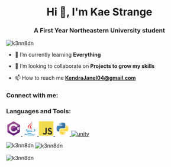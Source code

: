 <h1 align="center">Hi 👋, I'm Kae Strange</h1>
<h3 align="center">A First Year Northeastern University student</h3>

<p align="left"> <img src="https://komarev.com/ghpvc/?username=k3nn8dn&label=Profile%20views&color=0e75b6&style=flat" alt="k3nn8dn" /> </p>

- 🌱 I’m currently learning **Everything**

- 👯 I’m looking to collaborate on **Projects to grow my skills**

- 📫 How to reach me **KendraJanel04@gmail.com**

<h3 align="left">Connect with me:</h3>
<p align="left">
</p>

<h3 align="left">Languages and Tools:</h3>
<p align="left"> <a href="https://www.w3schools.com/cs/" target="_blank" rel="noreferrer"> <img src="https://raw.githubusercontent.com/devicons/devicon/master/icons/csharp/csharp-original.svg" alt="csharp" width="40" height="40"/> </a> <a href="https://www.java.com" target="_blank" rel="noreferrer"> <img src="https://raw.githubusercontent.com/devicons/devicon/master/icons/java/java-original.svg" alt="java" width="40" height="40"/> </a> <a href="https://developer.mozilla.org/en-US/docs/Web/JavaScript" target="_blank" rel="noreferrer"> <img src="https://raw.githubusercontent.com/devicons/devicon/master/icons/javascript/javascript-original.svg" alt="javascript" width="40" height="40"/> </a> <a href="https://www.python.org" target="_blank" rel="noreferrer"> <img src="https://raw.githubusercontent.com/devicons/devicon/master/icons/python/python-original.svg" alt="python" width="40" height="40"/> </a> <a href="https://unity.com/" target="_blank" rel="noreferrer"> <img src="https://www.vectorlogo.zone/logos/unity3d/unity3d-icon.svg" alt="unity" width="40" height="40"/> </a> </p>

<p><img align="left" src="https://github-readme-stats.vercel.app/api/top-langs?username=k3nn8dn&show_icons=true&locale=en&layout=compact" alt="k3nn8dn" /></p>

<p>&nbsp;<img align="center" src="https://github-readme-stats.vercel.app/api?username=k3nn8dn&show_icons=true&locale=en" alt="k3nn8dn" /></p>

<p><img align="center" src="https://github-readme-streak-stats.herokuapp.com/?user=k3nn8dn&" alt="k3nn8dn" /></p>
